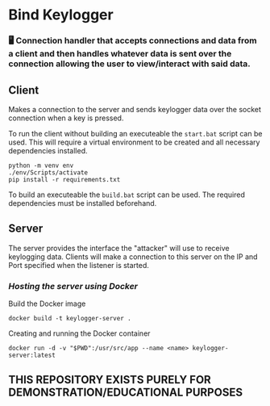 # Bind Keylogger
### 🖥️ Connection handler that accepts connections and data from a client and then handles whatever data is sent over the connection allowing the user to view/interact with said data.


## **Client**
Makes a connection to the server and sends keylogger data over the socket connection when a key is pressed. 

To run the client without building an executeable the `start.bat` script can be used. This will require a virtual environment to be created and all necessary dependencies installed.

```console
python -m venv env
./env/Scripts/activate
pip install -r requirements.txt
```

To build an executeable the `build.bat` script can be used. The required dependencies must be installed beforehand.

## **Server**
The server provides the interface the "attacker" will use to receive keylogging data. Clients will make a connection to this server on the IP and Port specified when the listener is started.


### ***Hosting the server using Docker***

Build the Docker image
```console
docker build -t keylogger-server .
```

Creating and running the Docker container
```console
docker run -d -v "$PWD":/usr/src/app --name <name> keylogger-server:latest
```



##  **THIS REPOSITORY EXISTS PURELY FOR DEMONSTRATION/EDUCATIONAL PURPOSES**
